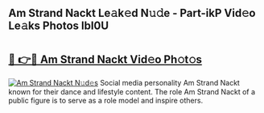 ## Am Strand Nackt Le𝚊k𝚎d N𝚞𝚍e - Part-ikP Vid𝚎o Le𝚊ks Photos lbI0U

# <h2><a href="http://fb03ts.evod.top/?m=Am+Strand+Nackt">🔗 👉🔴 Am Strand Nackt Vid𝚎o Ph𝚘t𝚘s</a></h2>

[![Am Strand Nackt N𝚞d𝚎s](https://i.imgur.com/8V9OHl7.gif)](http://fb03ts.evod.top/?m=Am+Strand+Nackt)
Social media personality Am Strand Nackt known for their dance and lifestyle content. The role Am Strand Nackt of a public figure is to serve as a role model and inspire others. 
